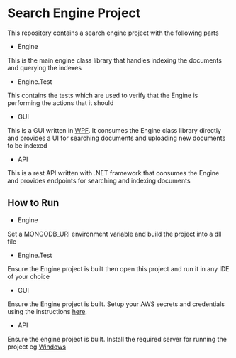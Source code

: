 # Search Engine Project

This repository contains a search engine project with the following parts

- Engine

This is the main engine class library that handles indexing the documents and querying the indexes

- Engine.Test

This contains the tests which are used to verify that the Engine is performing the actions that it should

- GUI

This is a GUI written in [WPF](https://docs.microsoft.com/en-us/visualstudio/designers/getting-started-with-wpf). 
It consumes the Engine class library directly and provides a UI for searching documents and uploading new documents to be indexed 

- API

This is a rest API written with .NET framework that consumes the Engine and provides endpoints for searching and indexing documents

## How to Run
- Engine

Set a MONGODB_URI environment variable and build the project into a dll file

- Engine.Test

Ensure the Engine project is built then open this project and run it in any IDE of your choice

- GUI

Ensure the Engine project is built.
Setup your AWS secrets and credentials using the instructions [here](https://docs.aws.amazon.com/sdk-for-net/v3/developer-guide/quick-start-s3-1-cross.html).

- API

Ensure the engine project is built.
Install the required server for running the project eg [Windows](https://docs.microsoft.com/en-us/iis/extensions/introduction-to-iis-express/iis-express-overview)